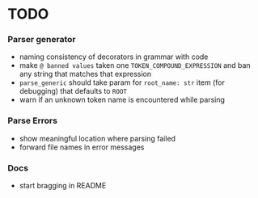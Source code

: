 # TODO

### Parser generator
- naming consistency of decorators in grammar with code
- make `@ banned values` taken one `TOKEN_COMPOUND_EXPRESSION` and ban any string that matches that expression
- `parse_generic` should take param for `root_name: str` item (for debugging) that defaults to `ROOT`
- warn if an unknown token name is encountered while parsing


### Parse Errors
- show meaningful location where parsing failed
- forward file names in error messages

### Docs
- start bragging in README
